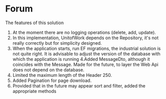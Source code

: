 # Forum
The features of this solution

1. At the moment there are no logging operations (delete, add, update).
2. In this implementation, UnitofWork depends on the Repository, it's not really correctly but for simplicity designed.
3. When the application starts, run EF migrations, the industrial solution is not quite right. It is advisable to adjust the version of the database with which the application is running
4.Added MessageDto, although it coincides with the Message. Made for the future, to layer the Web Api does not depend on the database.
5. Limited the maximum length of the Header 250.
6. Added Pagination for page download.
7. Provided that in the future may appear sort and filter, added the appropriate methods
